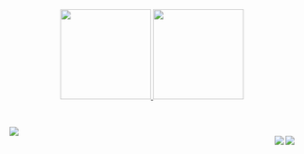 <div align="center">
  <a href="https://github.com/eduzin3983">
  <img height="160em" src="https://github-readme-stats.vercel.app/api?username=eduzin3983&show_icons=true&theme=github_dark&include_all_yearly_contributions=true&count_private=true"/>
  <img height="160em" src="https://github-readme-stats.vercel.app/api/top-langs/?username=eduzin3983&layout=compact&langs_count=7&theme=github_dark"/>
</div>

##

<div style="display: inline_block"><br> 
  <img src="https://skillicons.dev/icons?i=git,github,docker,c,python,html,css,javascript,&perline=5" /><br>
  <a href="https://discord.gg/434066604742148106" class="fa-brands fa-discord"><img align="right" src="https://skillicons.dev/icons?i=discord"></a> 
  <a href="https://www.linkedin.com/in/eduardo-kairalla-74aa62289/" target="_blank"><img align="right" src="https://skillicons.dev/icons?i=linkedin"></a>
</div>

##

